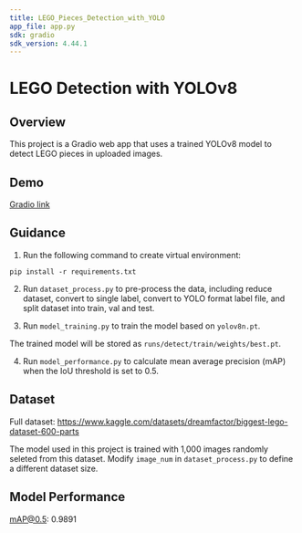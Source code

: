 ```yaml
---
title: LEGO_Pieces_Detection_with_YOLO
app_file: app.py
sdk: gradio
sdk_version: 4.44.1
---
```

# LEGO Detection with YOLOv8

## Overview
This project is a Gradio web app that uses a trained YOLOv8 model to detect LEGO pieces in uploaded images.


## Demo
[Gradio link](https://huggingface.co/spaces/zoeyziz/LEGO_Pieces_Detection_with_YOLO)


## Guidance
1. Run the following command to create virtual environment:

`pip install -r requirements.txt`

2. Run `dataset_process.py` to pre-process the data, including reduce dataset, convert to single label, convert to YOLO format label file, and split dataset into train, val and test.

3. Run `model_training.py` to train the model based on `yolov8n.pt`.

The trained model will be stored as `runs/detect/train/weights/best.pt`.

4. Run `model_performance.py` to calculate mean average precision (mAP) when the IoU threshold is set to 0.5.


## Dataset
Full dataset: https://www.kaggle.com/datasets/dreamfactor/biggest-lego-dataset-600-parts

The model used in this project is trained with 1,000 images randomly seleted from this dataset. Modify `image_num` in `dataset_process.py` to define a different dataset size.


## Model Performance
mAP@0.5: 0.9891
